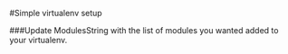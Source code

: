 #Simple virtualenv setup

###Update ModulesString with the list of modules you wanted added to your virtualenv.

